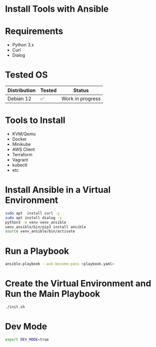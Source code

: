# Install Tools with Ansible

# Requirements
- Python 3.x
- Curl 
- Dialog

# Tested OS

| Distribution | Tested | Status             |
|-------------|--------|------------------|
| Debian 12   | ✅      |Work in progress  |



# Tools to Install
- KVM/Qemu
- Docker
- Minikube
- AWS Client
- Terraform
- Vagrant
- kubectl
- etc



# Install Ansible in a Virtual Environment
```bash
sudo apt  install curl -y
sudo apt install dialog -y
python3 -m venv venv_ansible
venv_ansible/bin/pip3 install ansible
source venv_ansible/bin/activate
```

# Run a Playbook

```bash 
ansible-playbook --ask-become-pass <playbook.yaml>
```


# Create the Virtual Environment and Run the Main Playbook 

```bash
./init.sh
```

# Dev Mode

```bash
export DEV_MODE=true
```


